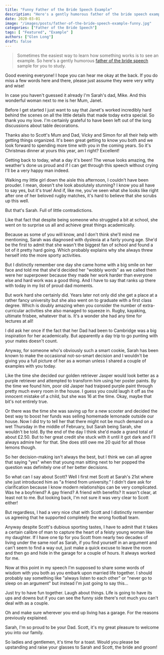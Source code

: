 ```yaml
---
title: "Funny Father of the Bride Speech Example"
description: "Here's a gently humorous father of the bride speech example for you to study. Just don't copy it word for word!"
date: 2020-03-01
image: "/images/posts/father-of-the-bride-speech-example-funny.jpg"
categories: ["Father of the Bride Speech"]
tags: [ "Featured", "Example" ]
authors: ["Glen Long"]
draft: false
---
```

> Sometimes the easiest way to learn how something works is to see an example. So here's a gently humorous [father of the bride speech](/father-of-the-bride-speech/) sample for you to study.

Good evening everyone! I hope you can hear me okay at the back. If you do miss a few words here and there, please just assume they were very witty and wise!

In case you haven't guessed it already I'm Sarah's dad, Mike. And this wonderful woman next to me is her Mum, Janet.

Before I get started I just want to say that Janet's worked incredibly hard behind the scenes on all the little details that made today extra special. So thank you my love. I'm certainly grateful to have been left out of the long discussions about table decorations.

Thanks also to Scott's Mum and Dad, Vicky and Simon for all their help with getting things organized. It's been great getting to know you both and we look forward to spending more time with you in the coming years. So it's Christmas dinner at yours this year, am I right? Excellent!

Getting back to today, what a day it's been! The venue looks amazing, the weather's done us proud and if I can get through this speech without crying I'll be a very happy man indeed.

Walking my little girl down the aisle this afternoon, I couldn't have been prouder. I mean, doesn't she look absolutely stunning? I know you all have to say yes, but it's true! And if, like me, you've seen what she looks like right after one of her beloved rugby matches, it's hard to believe that she scrubs up this well.

But that's Sarah. Full of little contradictions.

Like that fact that despite being someone who struggled a bit at school, she went on to surprise us all and achieve great things academically.

Because as some of you will know, and I don't think she'll mind me mentioning, Sarah was diagnosed with dyslexia at a fairly young age. She'd be the first to admit that she wasn't the biggest fan of school and found a lot of it pretty hard going. Which probably explains why she always threw herself into the more sporty activities.

But I distinctly remember one day she came home with a big smile on her face and told me that she'd decided her "wobbly words" as we called them were her superpower because they made her work harder than everyone else and hard work was a good thing. And I have to say that ranks up there with today in my list of proud dad moments.

But work hard she certainly did. Years later not only did she get a place at a rather fancy university but she also went on to graduate with a first class degree. Which is doubly amazing when you consider the number of extra-curricular activities she also managed to squeeze in. Rugby, kayaking, ultimate frisbee, whatever that is. It's a wonder she had any time for lectures at all!

I did ask her once if the fact that her Dad had been to Cambridge was a big inspiration for her academically. But apparently a day trip to go punting with your mates doesn't count.

Anyway, for someone who's obviously such a smart cookie, Sarah has been known to make the occasional not-so-smart decision and I wouldn't be giving you a full picture of her as a woman unless I shared a couple of examples with you today.

Like the time she decided our golden retriever Jasper would look better as a purple retriever and attempted to transform him using her poster paints. By the time we found him, poor old Jasper had traipsed purple paint through pretty much every room in the house. I guess you could laugh it off as the innocent mistake of a child, but she was 16 at the time. Okay, maybe that bit's not entirely true.

Or there was the time she was saving up for a new scooter and decided the best way to boost her funds was selling homemade lemonade outside our house. Now I did try to tell her that there might not be much demand on a wet Thursday in the middle of February, but Sarah being Sarah, she wouldn't be told. By the end of the day I think she'd made a grand total of about £2.50. But to her great credit she stuck with it until it got dark and I'll always admire her for that. She does still owe me 20 quid for all those lemons though.

So her decision-making isn't always the best, but I think we can all agree that saying "yes" when that young man sitting next to her popped the question was definitely one of her better decisions.

So what can I say about Scott? Well I first met Scott at Sarah's 21st where she just introduced him as "a friend from university." I didn't dare ask for clarification because I know modern relationships can be very complicated. Was he a boyfriend? A gay friend? A friend with benefits? It wasn't clear, at least not to me. But looking back, I'm not sure it was very clear to Scott either!

But regardless, I had a very nice chat with Scott and I distinctly remember us agreeing that he supported completely the wrong football team.

Anyway despite Scott's dubious sporting tastes, I have to admit that it takes a certain calibre of man to capture the heart of a feisty young woman like my daughter. If I have one tip for you Scott from nearly two decades of living under the same roof as Sarah, if you find yourself in an argument and can't seem to find a way out, just make a quick excuse to leave the room and then go and hide in the garage for a couple of hours. It always worked for me.

Now at this point in my speech I'm supposed to share some words of wisdom with you both as you embark upon married life together. I should probably say something like "always listen to each other" or "never go to sleep on an argument" but instead I'm just going to say this…

Just try to have fun together. Laugh about things. Life is going to have its ups and downs but if you can see the funny side there's not much you can't deal with as a couple.

Oh and make sure wherever you end up living has a garage. For the reasons previously explained.

Sarah, I'm so proud to be your Dad. Scott, it's my great pleasure to welcome you into our family.

So ladies and gentlemen, it's time for a toast. Would you please be upstanding and raise your glasses to Sarah and Scott, the bride and groom!